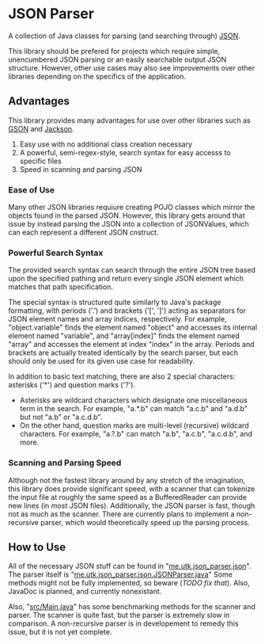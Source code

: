 # JSON Parser
A collection of Java classes for parsing (and searching through) [JSON](https://www.json.org/json-en.html).

This library should be prefered for projects which require simple, unencumbered JSON parsing or an easily searchable output JSON structure. However, other use cases may also see improvements over other libraries depending on the specifics of the application.

## Advantages
This library provides many advantages for use over other libraries such as [GSON](https://github.com/google/gson) and [Jackson](https://github.com/FasterXML/jackson).

1. Easy use with no additional class creation necessary
2. A powerful, semi-regex-style, search syntax for easy accesss to specific files
3. Speed in scanning and parsing JSON

### Ease of Use
Many other JSON libraries requiure creating POJO classes which mirror the objects found in the parsed JSON. However, this library gets around that issue by instead parsing the JSON into a collection of JSONValues, which can each represent a different JSON cnstruct.

### Powerful Search Syntax
The provided search syntax can search through the entire JSON tree based upon the specified pathing and return every single JSON element which matches that path specification.

The special syntax is structured quite similarly to Java's package formatting, with periods ('.') and brackets ('\[', '\]') acting as separators for JSON element names and array indices, respectively. For example, "object.variable" finds the element named "object" and accesses its internal element named "variable", and "array\[index\]" finds the element named "array" and accesses the element at index "index" in the array. Periods and brackets are actually treated identically by the search parser, but each should only be used for its given use case for readability.

In addition to basic text matching, there are also 2 special characters: asterisks ('\*') and question marks ('?').
* Asterisks are wildcard characters which designate one miscellaneous term in the search. For example, "a.\*.b" can match "a.c.b" and "a.d.b" but not "a.b" or "a.c.d.b".
* On the other hand, question marks are multi-level (recursive) wildcard characters. For example, "a.?.b" can match "a.b", "a.c.b", "a.c.d.b", and more.

### Scanning and Parsing Speed
Although not the fastest library around by any stretch of the imagination, this library does provide significant speed, with a scanner that can tokenize the input file at roughly the same speed as a BufferedReader can provide new lines (in *most* JSON files). Additionally, the JSON parser is fast, though not as much as the scanner. There are currently plans to implement a non-recursive parser, which would theoretically speed up the parsing process.

## How to Use
All of the necessary JSON stuff can be found in "[me.utk.json_parser.json](https://github.com/utk003/JSON-Parser/tree/main/src/me/utk/json_parser/json)". The parser itself is "[me.utk.json_parser.json.JSONParser.java](https://github.com/utk003/JSON-Parser/blob/main/src/me/utk/json_parser/json/JSONParser.java)" Some methods might not be fully implemented, so beware (*TODO fix that*). Also, JavaDoc is planned, and currently nonexistant.

Also, "[src/Main.java](https://github.com/utk003/JSON-Parser/blob/main/src/Main.java)" has some benchmarking methods for the scanner and parser. The scanner is quite fast, but the parser is extremely slow in comparison. A non-recursive parser is in developement to remedy this issue, but it is not yet complete.
